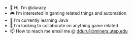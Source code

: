 - 👋 Hi, I’m @durazy
- 🎮  I’m interested in gaming related things and automation.
- 🌱 I’m currently learning Java
- 🤝  I’m looking to collaborate on anything game related
- 📫 How to reach me email me @ dduru1@miners.utep.edu

<!---
durazy/durazy is a ✨ special ✨ repository because its `README.md` (this file) appears on your GitHub profile.
You can click the Preview link to take a look at your changes.
--->
